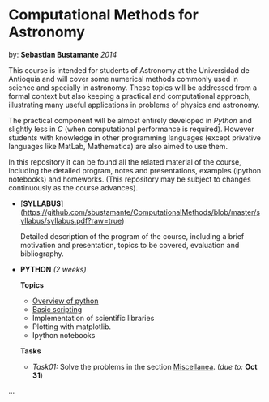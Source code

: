Computational Methods for Astronomy
===================================
by: **Sebastian Bustamante** *2014*

This course is intended for students of Astronomy at the Universidad de Antioquia 
and will cover some numerical methods commonly used in science and specially in 
astronomy. These topics will be addressed from a formal context but also keeping 
a practical and computational approach, illustrating many useful applications in
problems of physics and astronomy.


The practical component will be almost entirely developed in *Python* and 
slightly less in *C* (when computational performance is required). 
However students with knowledge in other programming languages (except
privative languages like MatLab, Mathematica) are also aimed to use them.


In this repository it can be found all the related material of the course, 
including the detailed program, notes and presentations, examples (ipython 
notebooks) and homeworks. (This repository may be subject to changes continuously 
as the course advances).


*  [**SYLLABUS**]
    (https://github.com/sbustamante/ComputationalMethods/blob/master/syllabus/syllabus.pdf?raw=true)
    
    Detailed description of the program of the course, including a brief motivation and presentation, 
    topics to be covered, evaluation and bibliography.
    
*  **PYTHON** *(2 weeks)*
    
    **Topics**
    - [Overview of python](http://nbviewer.ipython.org/github/sbustamante/ComputationalMethods/blob/master/material/overview-python.ipynb)
    - [Basic scripting](http://nbviewer.ipython.org/github/sbustamante/ComputationalMethods/blob/master/material/basic-scripting.ipynb)
    - Implementation of scientific libraries
    - Plotting with matplotlib.
    - Ipython notebooks
    
    **Tasks**
    - *Task01:* Solve the problems in the section [Miscellanea](http://nbviewer.ipython.org/github/sbustamante/ComputationalMethods/blob/master/material/basic-scripting.ipynb#Miscellanea). (*due to:* **Oct 31**)
    
    
    
...
